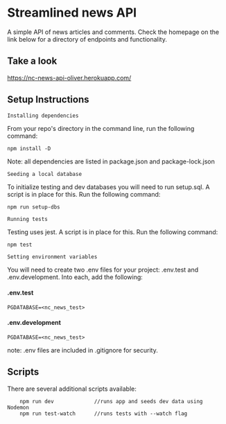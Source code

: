 # Streamlined news API

A simple API of news articles and comments. Check the homepage on the link below for a directory of endpoints and functionality.

## Take a look

https://nc-news-api-oliver.herokuapp.com/

## Setup Instructions

`Installing dependencies`

From your repo's directory in the command line, run the following command:

```
npm install -D
```

Note: all dependencies are listed in package.json and package-lock.json

`Seeding a local database`

To initialize testing and dev databases you will need to run setup.sql. A script is in place for this. Run the following command:

```
npm run setup-dbs
```

`Running tests`

Testing uses jest. A script is in place for this. Run the following command:

```
npm test
```

`Setting environment variables`

You will need to create two .env files for your project: .env.test and .env.development. Into each, add the following:

#### .env.test

```
PGDATABASE=<nc_news_test>
```

#### .env.development

```
PGDATABASE=<nc_news_test>
```

note: .env files are included in .gitignore for security.

## Scripts

There are several additional scripts available:

```
    npm run dev             //runs app and seeds dev data using Nodemon
    npm run test-watch      //runs tests with --watch flag
```
